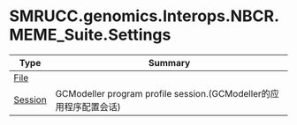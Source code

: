 ﻿
# SMRUCC.genomics.Interops.NBCR.MEME_Suite.Settings

|Type|Summary|
|----|-------|
|[File](./File.md)||
|[Session](./Session.md)|GCModeller program profile session.(GCModeller的应用程序配置会话)|

